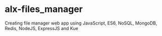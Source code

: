 # alx-files_manager
Creating file manager web app using JavaScript, ES6, NoSQL, MongoDB, Redis, NodeJS, ExpressJS and Kue
